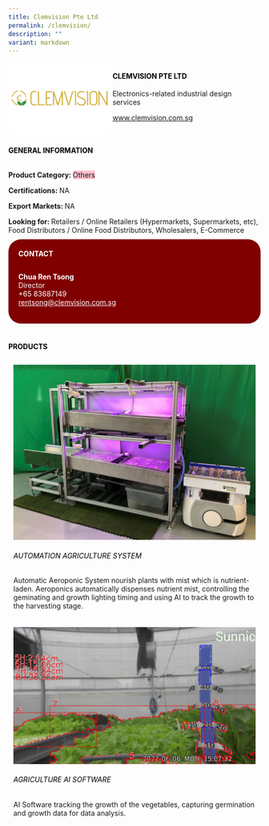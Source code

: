 ```yaml
---
title: Clemvision Pte Ltd
permalink: /clemvision/
description: ""
variant: markdown
---
```

<div class="flex-paragraph"> 
<p style="text-transform: uppercase">
</p>
</div> 
<div class="flex-container" style="display: flex; flex-wrap: wrap;"> 
<div class="card sgds" style="flex: 1 1 40%; display: block;">
<img src="/images/clemvision_logo.png">
</div> 
<div class="card-sgds" style="flex: 1 1 58%; display: block; margin-left: 3px"> 
<h4 style="text-transform: uppercase; color: black;">
<b>Clemvision Pte Ltd
</b>
</h4> 
<p>Electronics-related industrial design services
</p> 
<p>
<a href="https://www.clemvision.com.sg" target="_blank">www.clemvision.com.sg
</a>
</p> 
</div> 
</div> 
<h4 style="text-transform: uppercase; color: black;">
<b>General Information
</b>
</h4> 
<div class="flex-container" style="display: flex; flex-wrap: wrap;"> 
<div class="card sgds" style="flex: 1 1 65%; display: block; align-self: stretch"> 
<div class="flex-paragraph"> 
<p>
<b>Product Category: 
</b>
<span style="background-color: pink; border-radius: 10 px;">Others
</span>
</p> 
<p>
<b>Certifications: 
</b> NA
</p> 
<p>
<b>Export Markets: 
</b>NA
</p> 
<p style="margin-bottom: 10px;">
<b>Looking for: 
</b>Retailers / Online Retailers (Hypermarkets, Supermarkets, etc), Food Distributors / Online Food Distributors, Wholesalers, E-Commerce
</p> 
</div> 
</div> 
<div class="card sgds" style="flex: 1 1 35%; padding: 10px; display: block; background-color: maroon; border-radius: 25px; align-self: center;"> 
<h4 style="color: white; margin-top: 10px; margin-left: 10px;">CONTACT
</h4> 
<div class="flex-paragraph"> 
<p style="padding: 10px; color: white;">
<b>Chua Ren Tsong
</b>
<br>Director
<br>+65 83687149
<br>
<a href="mailto:rentsong@clemvision.com.sg" style="color: white;">rentsong@clemvision.com.sg
</a>
</p> 
</div> 
</div> 
</div> 
<br> 
<h4 style="text-transform: uppercase; color: black;">
<b>products
</b>
</h4> 
<div style="display: flex; flex-wrap: wrap;"> 
<div class="card sgds" style="flex: 1 1 47%; margin: 10px; display: block;"> 
<div class="flex-image" style="display: block;">
<img src="/images/clemvision_product1.jpg">
</div> 
<div class="flex-paragraph"> 
<h6 style="text-transform: uppercase; color: black;">Automation Agriculture System
</h6> 
<p>Automatic Aeroponic System nourish plants with mist which is nutrient-laden. Aeroponics automatically dispenses nutrient mist, controlling the geminating and growth lighting timing and using AI to track the growth to the harvesting stage. 
</p>
</div> 
</div> 
<div class="card sgds" style="flex: 1 1 47%; margin: 10px; display: block;"> 
<div class="flex-image" style="display: block;">
<img src="/images/clemvision_product2.jpg">
</div> 
<div class="flex-paragraph"> 
<h6 style="text-transform: uppercase; color: black;"> Agriculture AI Software
</h6> 
<p>AI Software tracking the growth of the vegetables, capturing germination and growth data for data analysis. 
</p>
</div> 
</div> 
</div>